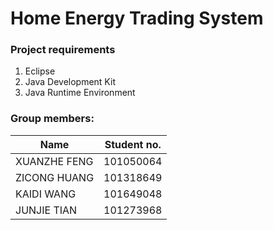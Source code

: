 # Home Energy Trading System 
### Project requirements
1. Eclipse
2. Java Development Kit
3. Java Runtime Environment

### Group members: 
| Name         | Student no.    |
| -------------| -------------- |
| XUANZHE FENG |    101050064   |
| ZICONG HUANG |    101318649   |
| KAIDI WANG   |    101649048   |
| JUNJIE TIAN  |    101273968   |


 

   

  

